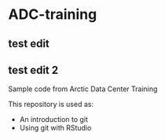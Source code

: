 # ADC-training
## test edit 
## test edit 2

Sample code from Arctic Data Center Training

This repository is used as:

* An introduction to git
* Using git with RStudio

